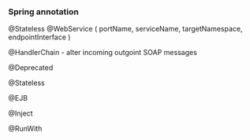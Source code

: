 
### Spring annotation

@Stateless
@WebService ( portName, serviceName, targetNamespace, endpointInterface )

@HandlerChain - alter incoming outgoint SOAP messages

@Deprecated

@Stateless

@EJB

@Inject

@RunWith

